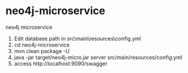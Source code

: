# neo4j-microservice
neo4j microservice

1. Edit database path in src\main\resources\config.yml
2. cd neo4j-microservice
3. mvn clean package -U
4. java -jar target/neo4j-micro.jar server src/main/resources/config.yml
5. access http://localhost:9090/swagger

